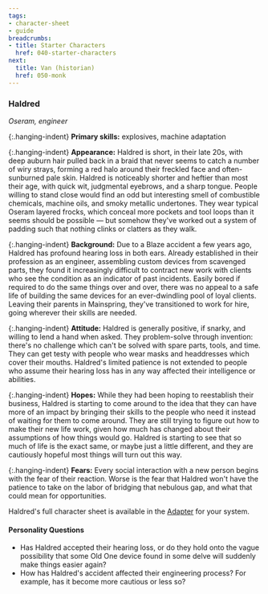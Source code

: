 ```yaml
---
tags:
- character-sheet
- guide
breadcrumbs:
- title: Starter Characters
  href: 040-starter-characters
next:
  title: Van (historian)
  href: 050-monk
---
```


### Haldred

_Oseram, engineer_

{:.hanging-indent}
**Primary skills:** explosives, machine adaptation

{:.hanging-indent}
**Appearance:** Haldred is short, in their late 20s, with deep auburn hair pulled back in a braid that never seems to catch a number of wiry strays, forming a red halo around their freckled face and often-sunburned pale skin.
Haldred is noticeably shorter and heftier than most their age, with quick wit, judgmental eyebrows, and a sharp tongue.
People willing to stand close would find an odd but interesting smell of combustible chemicals, machine oils, and smoky metallic undertones.
They wear typical Oseram layered frocks, which conceal more pockets and tool loops than it seems should be possible — but somehow they've worked out a system of padding such that nothing clinks or clatters as they walk.

{:.hanging-indent}
**Background:** Due to a Blaze accident a few years ago, Haldred has profound hearing loss in both ears.
Already established in their profession as an engineer, assembling custom devices from scavenged parts, they found it increasingly difficult to contract new work with clients who see the condition as an indicator of past incidents.
Easily bored if required to do the same things over and over, there was no appeal to a safe life of building the same devices for an ever-dwindling pool of loyal clients.
Leaving their parents in Mainspring, they've transitioned to work for hire, going wherever their skills are needed.

{:.hanging-indent}
**Attitude:** Haldred is generally positive, if snarky, and willing to lend a hand when asked.
They problem-solve through invention: there's no challenge which can't be solved with spare parts, tools, and time.
They can get testy with people who wear masks and headdresses which cover their mouths.
Haldred's limited patience is not extended to people who assume their hearing loss has in any way affected their intelligence or abilities.

{:.hanging-indent}
**Hopes:** While they had been hoping to reestablish their business, Haldred is starting to come around to the idea that they can have more of an impact by bringing their skills to the people who need it instead of waiting for them to come around.
They are still trying to figure out how to make their new life work, given how much has changed about their assumptions of how things would go.
Haldred is starting to see that so much of life is the exact same, or maybe just a little different, and they are cautiously hopeful most things will turn out this way.

{:.hanging-indent}
**Fears:** Every social interaction with a new person begins with the fear of their reaction.
Worse is the fear that Haldred won't have the patience to take on the labor of bridging that nebulous gap, and what that could mean for opportunities.

Haldred's full character sheet is available in the [Adapter](600-adapters.md) for your system.

#### Personality Questions

* Has Haldred accepted their hearing loss, or do they hold onto the vague possibility that some Old One device found in some delve will suddenly make things easier again?
* How has Haldred's accident affected their engineering process?  For example, has it become more cautious or less so?
